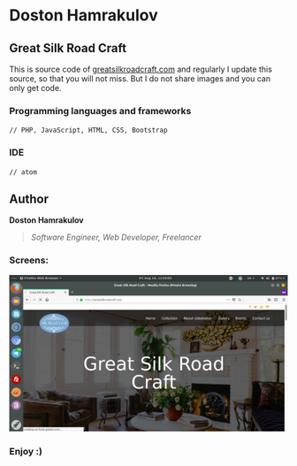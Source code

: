 # Doston Hamrakulov

## Great Silk Road Craft 

This is source code of <a href="http://greatsilkroadcraft.com/" target="_blank">greatsilkroadcraft.com</a> and regularly I update this source, so that you will not miss. But I do not share images and you can only get code.

### Programming languages and frameworks
```[PHP, JavaScript, HTML, CSS, Bootstrap]
// PHP, JavaScript, HTML, CSS, Bootstrap 
```

### IDE
```[atom]
// atom
```

## Author
**Doston Hamrakulov**
>*Software Engineer, Web Developer, Freelancer*


### Screens:


<p align="center">
	<img src="https://github.com/dostonhamrakulov/Great-Silk-Road-Craft---Website-Scource/blob/master/assets/home.png" />
</p>

### Enjoy :)
